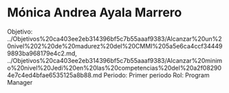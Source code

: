 # Mónica Andrea Ayala Marrero

Objetivo: ../Objetivos%20ca403ee2eb314396bf5c7b55aaaf9383/Alcanzar%20un%20nivel%202%20de%20madurez%20del%20CMMI%205a5e6ca4ccf344499893ba968179e4c2.md, ../Objetivos%20ca403ee2eb314396bf5c7b55aaaf9383/Alcanzar%20minimo%20nivel%20Jedi%20en%20las%20competencias%20del%20a2f082904e7c4ed4bfae6535125a8b88.md
Periodo: Primer periodo
Rol: Program Manager